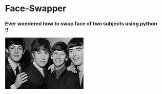 # Face-Swapper

### Ever wondered how to swap face of two subjects using python !!

![](input/comp_background.jpg) 

